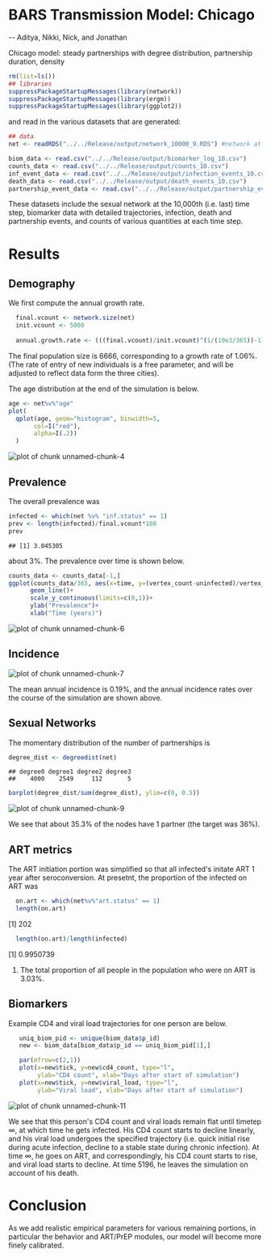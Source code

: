 BARS Transmission Model: Chicago 
========================================================
-- Aditya, Nikki, Nick, and Jonathan 

Chicago model: steady partnerships with degree distribution, partnership duration, density


```r
rm(list=ls())
## libraries
suppressPackageStartupMessages(library(network))
suppressPackageStartupMessages(library(ergm))
suppressPackageStartupMessages(library(ggplot2))
```
and read in the various datasets that are generated:


```r
## data
net <- readRDS("../../Release/output/network_10000_9.RDS") #network at the end

biom_data <- read.csv("../../Release/output/biomarker_log_10.csv")
counts_data <- read.csv("../../Release/output/counts_10.csv")
inf_event_data <- read.csv("../../Release/output/infection_events_10.csv")
death_data <- read.csv("../../Release/output/death_events_10.csv")
partnership_event_data <- read.csv("../../Release/output/partnership_events_10.csv")
```
These datasets include the sexual network at the 10,000th (i.e. last) time step, biomarker data with detailed trajectories, infection, death and partnership events, and counts of various quantities at each time step.

# Results
## Demography
We first compute the annual growth rate.  


```r
  final.vcount <- network.size(net)
  init.vcount <- 5000
  
  annual.growth.rate <- (((final.vcount)/init.vcount)^(1/(10e3/365))-1)*100 #log scale
```
The final population size is 6666, corresponding to a growth rate of 
1.06%. (The rate of entry of new individuals is a free parameter, and will be adjusted to reflect data form the three cities). 

The age distribution at the end of the simulation is below.



```r
age <- net%v%"age"
plot(
  qplot(age, geom="histogram", binwidth=5, 
       col=I("red"), 
       alpha=I(.2))
  )
```

![plot of chunk unnamed-chunk-4](figure/unnamed-chunk-4-1.png)

## Prevalence
   The overall prevalence was 
   
   ```r
   infected <- which(net %v% "inf.status" == 1)
   prev <- length(infected)/final.vcount*100
   prev
   ```
   
   ```
   ## [1] 3.045305
   ```
  about 3%.  The prevalence over time is shown below.
  
   
   ```r
   counts_data <- counts_data[-1,]
   ggplot(counts_data/365, aes(x=time, y=(vertex_count-uninfected)/vertex_count))+
         geom_line()+
         scale_y_continuous(limits=c(0,1))+
         ylab("Prevalence")+
         xlab("Time (years)")
   ```
   
   ![plot of chunk unnamed-chunk-6](figure/unnamed-chunk-6-1.png)
   
## Incidence
   ![plot of chunk unnamed-chunk-7](figure/unnamed-chunk-7-1.png)

  
  The mean annual incidence is 0.19%, and the annual incidence rates over the course of the simulation are shown above.


  
  
## Sexual Networks
The momentary distribution of the number of partnerships is


```r
degree_dist <- degreedist(net)
```

```
## degree0 degree1 degree2 degree3 
##    4000    2549     112       5
```

```r
barplot(degree_dist/sum(degree_dist), ylim=c(0, 0.5))
```

![plot of chunk unnamed-chunk-9](figure/unnamed-chunk-9-1.png)

We see that about 35.3% of the nodes have 1 partner (the target was 36%).


   
## ART metrics

The ART initiation portion was simplified so that all infected's initate ART 1 year after seroconversion. At presetnt, the proportion of the infected on ART was


```r
  on.art <- which(net%v%"art.status" == 1)
  length(on.art)
```

[1] 202

```r
  length(on.art)/length(infected)
```

[1] 0.9950739

1. The total proportion of all people in the population who were on ART is 3.03%.

## Biomarkers

Example CD4 and viral load trajectories for one person are below.


```r
   uniq_biom_pid <- unique(biom_data$p_id)
   new <- biom_data[biom_data$p_id == uniq_biom_pid[1],]

   par(mfrow=c(2,1))
   plot(x=new$tick, y=new$cd4_count, type="l", 
        ylab="CD4 count", xlab="Days after start of simulation")
   plot(x=new$tick, y=new$viral_load, type="l",
        ylab="Viral load", xlab="Days after start of simulation")
```

![plot of chunk unnamed-chunk-11](figure/unnamed-chunk-11-1.png)

We see that this person's CD4 count and viral loads remain flat until timetep &infin;, at which time he gets infected. His CD4 count starts to decline linearly, and his viral load undergoes the specified trajectory (i.e. quick initial rise during acute infection, decline to a stable state during chronic infection). At time 
&infin;, he goes on ART, and correspondingly, his CD4 count starts to rise, and viral load starts to decline. At time 5196, he leaves the simulation on account of his death.

# Conclusion
As we add realistic empirical parameters for various remaining portions, in particular the behavior and ART/PrEP modules, our model will become more finely calibrated.
